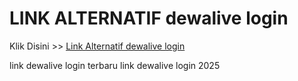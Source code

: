 # LINK ALTERNATIF dewalive login

Klik Disini >> <a href="https://linksto.pages.dev/">Link Alternatif dewalive login </a>

link dewalive login terbaru
link dewalive login 2025